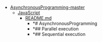 - <a href = "E:\Node_projects\Node_Way\ArchivTSH_2\ArhivTimur_2\AsynchronousProgramming-master\cat.AsynchronousProgramming-master\dir.AsynchronousProgramming-master.md">AsynchronousProgramming-master</a>
    - <a href = "E:\Node_projects\Node_Way\ArchivTSH_2\ArhivTimur_2\AsynchronousProgramming-master\JavaScript\cat.JavaScript\dir.JavaScript.md">JavaScript</a>
        - <a href = "E:\Node_projects\Node_Way\ArchivTSH_2\ArhivTimur_2\AsynchronousProgramming-master\JavaScript\README.md">README.md</a>
            - *# AsynchronousProgramming
            - *## Parallel execution
            - *## Sequential execution
    
